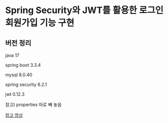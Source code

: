 # Spring Security와 JWT를 활용한 로그인 회원가입 기능 구현


## 버전 정리
java 17

spring boot 3.3.4

mysql 8.0.40

spring security 6.2.1

jwt 0.12.3



참고) properties 따로 빼 놓음



[참고 영상](https://www.youtube.com/watch?v=NPRh2v7PTZg)
